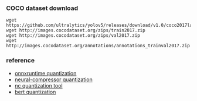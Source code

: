 




### COCO dataset download

```
wget https://github.com/ultralytics/yolov5/releases/download/v1.0/coco2017labels.zip  
wget http://images.cocodataset.org/zips/train2017.zip
wget http://images.cocodataset.org/zips/val2017.zip
wget http://images.cocodataset.org/annotations/annotations_trainval2017.zip
```

### reference

- [onnxruntime quantization](https://github.com/microsoft/onnxruntime-inference-examples/tree/main/quantization)
- [neural-compressor quantization](https://github.com/intel/neural-compressor/tree/master/examples/onnxrt/object_detection/onnx_model_zoo/yolov4/quantization/ptq)
- [nc quantization tool](https://community.intel.com/t5/Blogs/Tech-Innovation/Artificial-Intelligence-AI/Quantizing-ONNX-Models-using-Intel-Neural-Compressor/post/1355237)
- [bert quantization](https://community.intel.com/t5/Blogs/Tech-Innovation/Artificial-Intelligence-AI/Q8BERT-a-Quantized-8bit-Version-of-BERT-Base/post/1335619)
